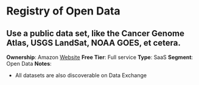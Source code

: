 # Registry of Open Data
## Use a public data set, like the Cancer Genome Atlas, USGS LandSat, NOAA GOES, et cetera.
**Ownership**: Amazon
[Website](https://registry.opendata.aws/)
**Free Tier**: Full service
**Type**: SaaS
**Segment**: Open Data
**Notes**: 
- All datasets are also discoverable on Data Exchange
